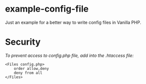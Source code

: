 # example-config-file
Just an example for a better way to write config files in Vanilla PHP.

# Security
_To prevent access to config.php file, add into the .htaccess file:_
```
<Files config.php>
    order allow,deny
    deny from all
</Files>
```
